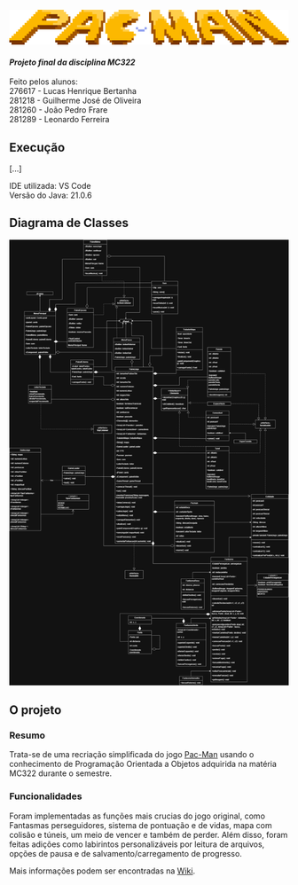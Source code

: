 ![Logo](src/misc/logoGrande.png)
#### *Projeto final da disciplina MC322*

Feito pelos alunos:<br>
276617 - Lucas Henrique Bertanha<br>
281218 - Guilherme José de Oliveira<br>
281260 - João Pedro Frare<br>
281289 - Leonardo Ferreira<br>

## Execução

[...]

IDE utilizada: VS Code<br>
Versão do Java: 21.0.6<br>

## Diagrama de Classes

![UML](src/misc/diagramaProjetoFinal.png)

## O projeto
### Resumo
Trata-se de uma recriação simplificada do jogo [Pac-Man][1] usando o conhecimento de Programação Orientada a Objetos adquirida na matéria MC322 durante o semestre.<br>

### Funcionalidades
Foram implementadas as funções mais crucias do jogo original, como Fantasmas perseguidores, sistema de pontuação e de vidas, mapa com colisão e túneis, um meio de vencer e também de perder. Além disso, foram feitas adições como labirintos personalizáveis por leitura de arquivos, opções de pausa e de salvamento/carregamento de progresso.<br>

Mais informações podem ser encontradas na [Wiki][2].<br>

[1]: <https://pt.wikipedia.org/wiki/Pac-Man> "Ver na Wikipédia"
[2]: <https://github.com/lucasUnicamp/projetoFinal/wiki> "Ir para a Wiki"
